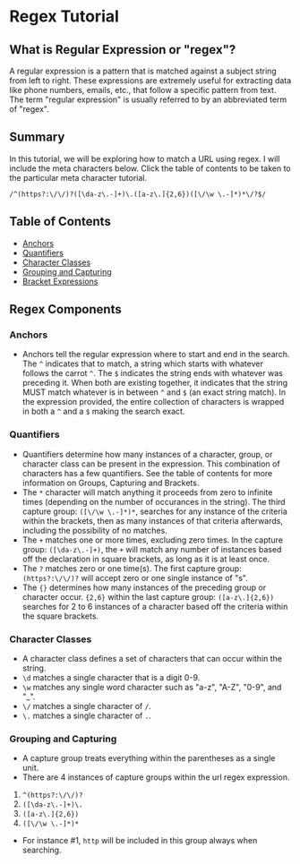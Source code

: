# Regex Tutorial

## What is Regular Expression or "regex"?

A regular expression is a pattern that is matched against a subject string from left to right. These expressions are extremely useful for extracting data like phone numbers, emails, etc., that follow a specific pattern from text. The term "regular expression" is usually referred to by an abbreviated term of "regex".

## Summary

In this tutorial, we will be exploring how to match a URL using regex. I will include the meta characters below. Click the table of contents to be taken to the particular meta character tutorial.

`/^(https?:\/\/)?([\da-z\.-]+)\.([a-z\.]{2,6})([\/\w \.-]*)*\/?$/`

## Table of Contents

- [Anchors](#anchors)
- [Quantifiers](#quantifiers)
- [Character Classes](#character-classes)
- [Grouping and Capturing](#grouping-and-capturing)
- [Bracket Expressions](#bracket-expressions)

## Regex Components

### Anchors

- Anchors tell the regular expression where to start and end in the search. The `^` indicates that to match, a string which starts with whatever follows the carrot `^`. The `$` indicates the string ends with whatever was preceding it. When both are existing together, it indicates that the string MUST match whatever is in between `^` and `$` (an exact string match). In the expression provided, the entire collection of characters is wrapped in both a `^` and a `$` making the search exact.

### Quantifiers

- Quantifiers determine how many instances of a character, group, or character class can be present in the expression. This combination of characters has a few quantifiers. See the table of contents for more information on Groups, Capturing and Brackets.
- The `*` character will match anything it proceeds from zero to infinite times (depending on the number of occurances in the string). The third capture group: `([\/\w \.-]*)*`, searches for any instance of the criteria within the brackets, then as many instances of that criteria afterwards, including the possibility of no matches.
- The `+` matches one or more times, excluding zero times. In the capture group: `([\da-z\.-]+)`, the `+` will match any number of instances based off the declaration in square brackets, as long as it is at least once.
- The `?` matches zero or one time(s). The first capture group: `(https?:\/\/)?` will accept zero or one single instance of "s".
- The `{}` determines how many instances of the preceding group or character occur. `{2,6}` within the last capture group:
  `([a-z\.]{2,6})` searches for 2 to 6 instances of a character based off the criteria within the square brackets.

### Character Classes

- A character class defines a set of characters that can occur within the string.
- `\d` matches a single character that is a digit 0-9.
- `\w` matches any single word character such as "a-z", "A-Z", "0-9", and "\_".
- `\/` matches a single character of `/`.
- `\.` matches a single character of `.`.

### Grouping and Capturing

- A capture group treats everything within the parentheses as a single unit.
- There are 4 instances of capture groups within the url regex expression.

1. `^(https?:\/\/)?`
2. `([\da-z\.-]+)\.`
3. `([a-z\.]{2,6})`
4. `([\/\w \.-]*)*`

- For instance #1, `http` will be included in this group always when searching.
